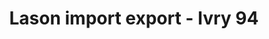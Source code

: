 ---
title: "Lason import export - Ivry 94"
url: /ivry-sur-seine/lason-import-export-ivry-94/
shop: Kosmetik
---